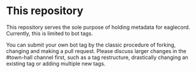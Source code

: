 # This repository

This repository serves the sole purpose of holding metadata for eaglecord. Currently, this is limited to bot tags.

You can submit your own bot tag by the classic procedure of forking, changing and making a pull request. Please discuss larger changes in the #town-hall channel first, 
such as a tag restructure, drastically changing an existing tag or adding multiple new tags.
